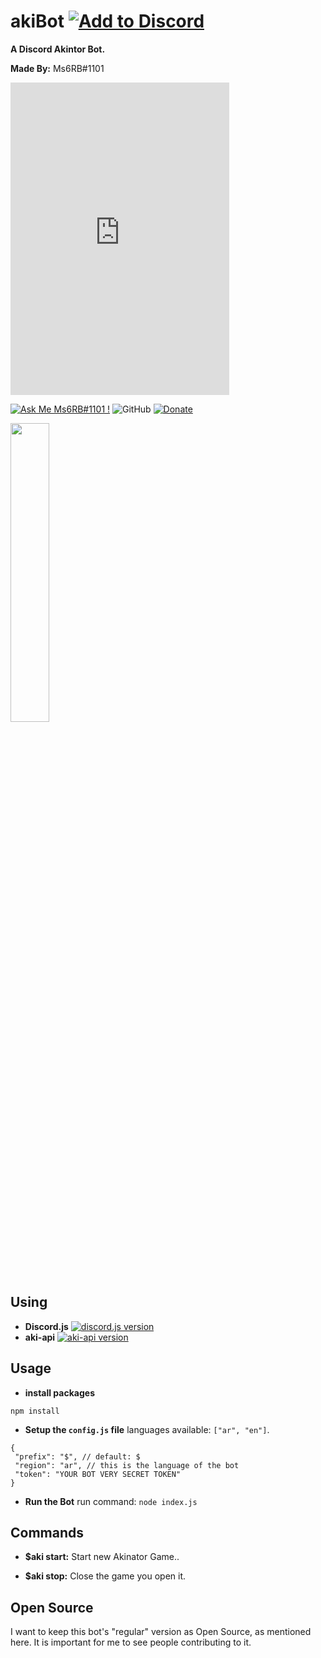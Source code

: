 

# akiBot [![Add to Discord](https://img.shields.io/badge/Add%20to-Discord-7289da.svg)](https://discordapp.com/oauth2/authorize?client_id=670402239218581514&scope=bot&permissions=85056)
**A Discord Akintor Bot.**

**Made By:** Ms6RB#1101


<iframe src="https://discordapp.com/widget?id=670390960483467277&theme=dark" width="350" height="500" allowtransparency="true" frameborder="0"></iframe>


[![Ask Me Ms6RB#1101 !](https://img.shields.io/badge/Ask%20me-anything-1abc9c.svg)](https://discord.gg/EWku7Sx) ![GitHub](https://img.shields.io/github/license/ms6rb/akibot) [![Donate](https://img.shields.io/badge/Donate-PayPal-blue.svg)](https://www.paypal.me/qwdqwdqwd2201)

<img width="35%" height="35%" src="https://imgur.com/dPyfnvO.png">


## Using
 * **Discord.js** 
  [![discord.js version](https://badge.fury.io/js/discord.js.svg)](https://www.npmjs.com/package/discord.js)
 * **aki-api** 
  [![aki-api version](https://badge.fury.io/js/aki-api.svg)](https://www.npmjs.com/package/aki-api)


## Usage
 * **install packages**
  ```
  npm install
  ```
  

 * **Setup the ``config.js`` file**
  languages available: `["ar", "en"]`.
  ```
  {
   "prefix": "$", // default: $
   "region": "ar", // this is the language of the bot
   "token": "YOUR BOT VERY SECRET TOKEN"
  }
  ```
  
  
 * **Run the Bot**
  run command: ``node index.js``
  
  
## Commands
  * **$aki start:** Start new Akinator Game..
  
  * **$aki stop:** Close the game you open it.


## Open Source
I want to keep this bot's "regular" version as Open Source, as mentioned here. It is important for me to see people contributing to it.
  
